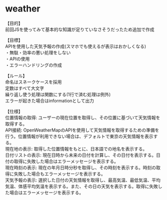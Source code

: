 # weather
【目的】<br>
前回JSを使ってみて基本的な知識が足りていなさそうだったため追加で作成<br>

【目標】<br>
APIを使用した天気予報の作成(スマホでも使えるが表示はおかしくなる)<br>
・無駄・効率の悪い処理をしない<br>
・APIの使用<br>
・エラーハンドリングの作成<br>

【ルール】<br>
命名はスネークケースを採用<br>
定数はすべて大文字<br>
繰り返し使う処理は関数にする(1行で済む処理は例外)<br>
エラーが起きた場合はinformationとして出力

【仕様】<br>
位置情報の取得: ユーザーの現在位置を取得し、その位置に基づいて天気情報を取得する。<br>
API接続: OpenWeatherMapのAPIを使用して天気情報を取得するための準備を行う。位置情報が利用できない場合は、デフォルトで東京の天気情報を表示する。<br>
現在地の表示: 取得した位置情報をもとに、日本語での地名を表示する。<br>
日付リストの表示: 現在日時から未来の日付を計算し、その日付を表示する。日付の取得に失敗した場合はエラーメッセージを表示する。<br>
現在時刻の表示: 現在の年月日時分秒を取得し、その時刻を表示する。時刻の取得に失敗した場合もエラーメッセージを表示する。<br>
天気予報の表示: 選択した日付の天気情報を取得し、最高気温、最低気温、平均気温、体感平均気温を表示する。また、その日の天気を表示する。取得に失敗した場合はエラーメッセージを表示する。<br>


